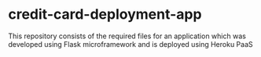 # credit-card-deployment-app
This repository consists of the required files for an application which was developed using Flask microframework and is deployed using Heroku PaaS
